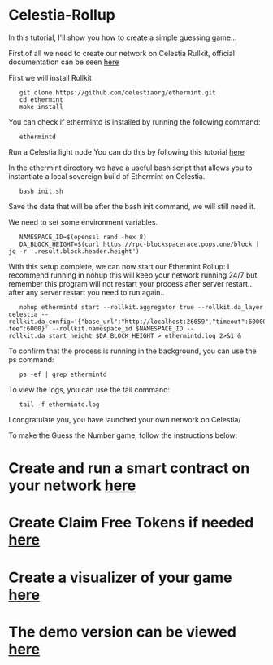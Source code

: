 # Celestia-Rollup

In this tutorial, I'll show you how to create a simple guessing game...

First of all we need to create our network on Celestia Rullkit, official documentation can be seen [here](https://rollkit.dev/docs/tutorials/ethermint/)

First we will install Rollkit

       git clone https://github.com/celestiaorg/ethermint.git
       cd ethermint
       make install

You can check if ethermintd is installed by running the following command:

       ethermintd
      
Run a Celestia light node
You can do this by following this tutorial [here](https://rollkit.dev/docs/tutorials/ethermint/)
      
In the ethermint directory we have a useful bash script that allows you to instantiate a local sovereign build of Ethermint on Celestia.

       bash init.sh

Save the data that will be after the bash init command, we will still need it.
      
We need to set some environment variables.

       NAMESPACE_ID=$(openssl rand -hex 8)
       DA_BLOCK_HEIGHT=$(curl https://rpc-blockspacerace.pops.one/block | jq -r '.result.block.header.height')

With this setup complete, we can now start our Ethermint Rollup: I recommend running in nohup this will keep your network running 24/7 but remember this program will not restart your process after server restart.. after any server restart you need to run again..

       nohup ethermintd start --rollkit.aggregator true --rollkit.da_layer celestia --rollkit.da_config='{"base_url":"http://localhost:26659","timeout":60000000000,"gas_limit":6000000," fee":6000}' --rollkit.namespace_id $NAMESPACE_ID --rollkit.da_start_height $DA_BLOCK_HEIGHT > ethermintd.log 2>&1 &

To confirm that the process is running in the background, you can use the ps command:

       ps -ef | grep ethermintd
To view the logs, you can use the tail command:

       tail -f ethermintd.log

I congratulate you, you have launched your own network on Celestia/

To make the Guess the Number game, follow the instructions below:

# Create and run a smart contract on your network [here](https://github.com/AndreyT25/Celestia-Rollup/tree/main/Contract)

# Create Claim Free Tokens if needed [here](https://github.com/AndreyT25/Celestia-Rollup/tree/main/Backend)

# Create a visualizer of your game [here](https://github.com/AndreyT25/Celestia-Rollup/tree/main/Frontend)


# The demo version can be viewed [here](http://207.244.225.191:8080/)
